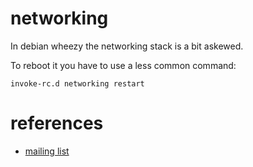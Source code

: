 
# networking

In debian wheezy the networking stack is a bit askewed.

To reboot it you have to use a less common command:

    invoke-rc.d networking restart


# references

- [mailing list](https://lists.debian.org/debian-user/2010/09/msg01668.html)
